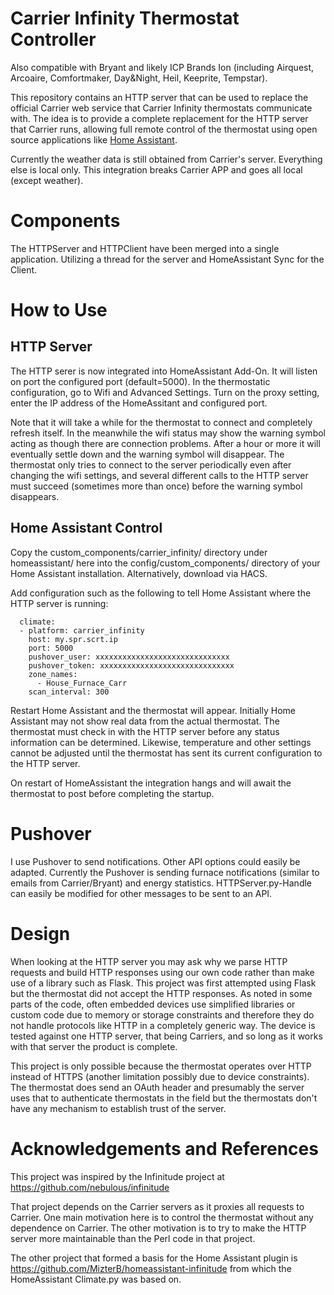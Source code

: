 # Carrier Infinity Thermostat Controller

Also compatible with Bryant and likely ICP Brands Ion (including Airquest, Arcoaire, 
Comfortmaker, Day&Night, Heil, Keeprite, Tempstar).

This repository contains an HTTP server that can be used to replace the official
Carrier web service that Carrier Infinity thermostats communicate with.  The
idea is to provide a complete replacement for the HTTP server that Carrier runs,
allowing full remote control of the thermostat using open source applications like
[Home Assistant](https://www.home-assistant.io/).

Currently the weather data is still obtained from Carrier's server. Everything else
is local only. This integration breaks Carrier APP and goes all local (except weather).

# Components

The HTTPServer and HTTPClient have been merged into a single application. Utilizing a 
thread for the server and HomeAssistant Sync for the Client.

# How to Use

## HTTP Server

The HTTP serer is now integrated into HomeAssistant Add-On. It will listen on 
port the configured port (default=5000).  In the thermostatic configuration, 
go to Wifi and Advanced Settings. Turn on the proxy setting, enter the IP address 
of the HomeAssitant and configured port.

Note that it will take a while for the thermostat to connect
and completely refresh itself.  In the meanwhile the wifi status may show the
warning symbol acting as though there are connection problems.  After a hour
or more it will eventually settle down and the warning symbol will disappear.
The thermostat only tries to connect to the server periodically even after
changing the wifi settings, and several different calls to the HTTP server
must succeed (sometimes more than once) before the warning symbol disappears.

## Home Assistant Control

Copy the custom_components/carrier_infinity/ directory under homeassistant/ 
here into the config/custom_components/ directory of your Home Assistant 
installation. Alternatively, download via HACS.

Add configuration such as the following to tell Home Assistant where the HTTP server
is running:

      climate:
      - platform: carrier_infinity
        host: my.spr.scrt.ip
        port: 5000
        pushover_user: xxxxxxxxxxxxxxxxxxxxxxxxxxxxxx
        pushover_token: xxxxxxxxxxxxxxxxxxxxxxxxxxxxxx
        zone_names:
          - House_Furnace_Carr
        scan_interval: 300

Restart Home Assistant and the thermostat will appear.  Initially Home Assistant
may not show real data from the actual thermostat.  The thermostat must check in
with the HTTP server before any status information can be determined.  Likewise,
temperature and other settings cannot be adjusted until the thermostat has sent
its current configuration to the HTTP server.

On restart of HomeAssistant the integration hangs and will await the thermostat 
to post before completing the startup.

# Pushover

I use Pushover to send notifications. Other API options could easily be adapted.
Currently the Pushover is sending furnace notifications (similar to emails from 
Carrier/Bryant) and energy statistics. HTTPServer.py-Handle can easily be modified
for other messages to be sent to an API.

# Design

When looking at the HTTP server you may ask why we parse HTTP requests and build
HTTP responses using our own code rather than make use of a library such as Flask.
This project was first attempted using Flask but the thermostat did not accept
the HTTP responses.  As noted in some parts of the code, often embedded devices
use simplified libraries or custom code due to memory or storage constraints and
therefore they do not handle protocols like HTTP in a completely generic way.
The device is tested against one HTTP server, that being Carriers, and so long
as it works with that server the product is complete.

This project is only possible because the thermostat operates over HTTP instead
of HTTPS (another limitation possibly due to device constraints).  The thermostat
does send an OAuth header and presumably the server uses that to authenticate
thermostats in the field but the thermostats don't have any mechanism to
establish trust of the server.

# Acknowledgements and References

This project was inspired by the Infinitude project at
https://github.com/nebulous/infinitude

That project depends on the Carrier servers as it proxies all requests to Carrier.
One main motivation here is to control the thermostat without any dependence on
Carrier.  The other motivation is to try to make the HTTP server more maintainable
than the Perl code in that project.

The other project that formed a basis for the Home Assistant plugin is
https://github.com/MizterB/homeassistant-infinitude from which the HomeAssistant 
Climate.py was based on.
